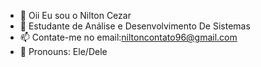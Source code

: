 - 👋 Oii Eu sou o Nilton Cezar
- 🌱 Estudante de Análise e Desenvolvimento De Sistemas
- 📫  Contate-me no email:niltoncontato96@gmail.com
- 🖤 Pronouns: Ele/Dele
<!---
Niltoncezaar/Niltoncezaar is a ✨ special ✨ repository because its `README.md` (this file) appears on your GitHub profile.
You can click the Preview link to take a look at your changes.
--->
